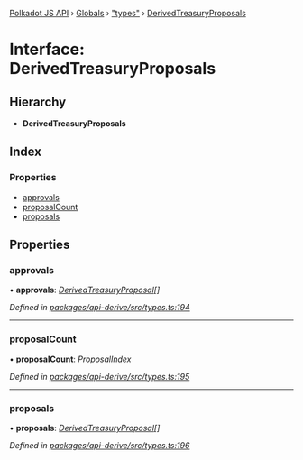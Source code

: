 [Polkadot JS API](../README.md) › [Globals](../globals.md) › ["types"](../modules/_types_.md) › [DerivedTreasuryProposals](_types_.derivedtreasuryproposals.md)

# Interface: DerivedTreasuryProposals

## Hierarchy

* **DerivedTreasuryProposals**

## Index

### Properties

* [approvals](_types_.derivedtreasuryproposals.md#approvals)
* [proposalCount](_types_.derivedtreasuryproposals.md#proposalcount)
* [proposals](_types_.derivedtreasuryproposals.md#proposals)

## Properties

###  approvals

• **approvals**: *[DerivedTreasuryProposal](_types_.derivedtreasuryproposal.md)[]*

*Defined in [packages/api-derive/src/types.ts:194](https://github.com/polkadot-js/api/blob/0c98593ae/packages/api-derive/src/types.ts#L194)*

___

###  proposalCount

• **proposalCount**: *ProposalIndex*

*Defined in [packages/api-derive/src/types.ts:195](https://github.com/polkadot-js/api/blob/0c98593ae/packages/api-derive/src/types.ts#L195)*

___

###  proposals

• **proposals**: *[DerivedTreasuryProposal](_types_.derivedtreasuryproposal.md)[]*

*Defined in [packages/api-derive/src/types.ts:196](https://github.com/polkadot-js/api/blob/0c98593ae/packages/api-derive/src/types.ts#L196)*
